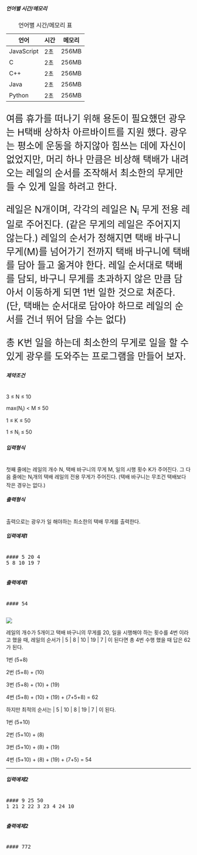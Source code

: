 <div class="tab__content">

<div id="study_tab1" class="tab__pane tab-active" role="tabpanel" aria-labelledby="study_tab1" aria-hidden="false">

<div class="detail-con-box">

##### 언어별 시간/메모리

<div class="table-wrap">

<table class="table"><caption>언어별 시간/메모리 표</caption>

<thead>

<tr>

<th scope="col" id="t-lang">언어</th>

<th scope="col" id="t-time">시간</th>

<th scope="col" id="t-memory">메모리</th>

</tr>

</thead>

<tbody>

<tr>

<td headers="t-lang">JavaScript</td>

<td headers="t-time">2초</td>

<td headers="t-memory">256MB</td>

</tr>

<tr>

<td headers="t-lang">C</td>

<td headers="t-time">2초</td>

<td headers="t-memory">256MB</td>

</tr>

<tr>

<td headers="t-lang">C++</td>

<td headers="t-time">2초</td>

<td headers="t-memory">256MB</td>

</tr>

<tr>

<td headers="t-lang">Java</td>

<td headers="t-time">2초</td>

<td headers="t-memory">256MB</td>

</tr>

<tr>

<td headers="t-lang">Python</td>

<td headers="t-time">2초</td>

<td headers="t-memory">256MB</td>

</tr>

</tbody>

</table>

</div>

<div>

<div style="font-size: 1.6rem">

<span>여름 휴가를 떠나기 위해 용돈이 필요했던 광우는 H택배 상하차 아르바이트를 지원 했다. 광우는 평소에 운동을 하지않아 힘쓰는 데에 자신이 없었지만, 머리 하나 만큼은 비상해 택배가 내려오는 레일의 순서를 조작해서 최소한의 무게만 들 수 있게 일을 하려고 한다.</span>  

<span>레일은 N개이며, 각각의 레일은 N</span><sub><span class="EditorTheme__textSubscript">i</span></sub> <span>무게 전용 레일로 주어진다. (같은 무게의 레일은 주어지지 않는다.) 레일의 순서가 정해지면 택배 바구니 무게(M)를 넘어가기 전까지 택배 바구니에 택배를 담아 들고 옮겨야 한다. 레일 순서대로 택배를 담되, 바구니 무게를 초과하지 않은 만큼 담아서 이동하게 되면 1번 일한 것으로 쳐준다. (단, 택배는 순서대로 담아야 하므로 레일의 순서를 건너 뛰어 담을 수는 없다)</span>  

<span>총 K번 일을 하는데 최소한의 무게로 일을 할 수 있게 광우를 도와주는 프로그램을 만들어 보자.</span>

</div>

</div>

</div>

<div class="detail-con-box">

##### 제약조건

# 

<span>3 ≤ N ≤ 10</span>

<span>max(N</span><sub><span class="EditorTheme__textSubscript">i</span></sub><span>) < M ≤ 50</span>

<span>1 ≤ K ≤ 50</span>

<span>1 ≤ N</span><sub><span class="EditorTheme__textSubscript">i</span></sub> <span>≤ 50</span>

</div>

<div class="detail-con-box">

##### 입력형식

# 

<span>첫째 줄에는 레일의 개수 N, 택배 바구니의 무게 M, 일의 시행 횟수 K가 주어진다. 그 다음 줄에는 N</span><sub><span class="EditorTheme__textSubscript">i</span></sub><span>개의 택배 레일의 전용 무게가 주어진다. (택배 바구니는 무조건 택배보다 작은 경우는 없다.)</span>  

</div>

<div class="detail-con-box">

##### 출력형식

# 

<span>출력으로는 광우가 일 해야하는 최소한의 택배 무게를 출력한다.</span>  

</div>

<div>

<div class="detail-con-box">

##### 입력예제1

<pre>

#### 5 20 4
5 8 10 19 7

</pre>

</div>

<div class="detail-con-box">

##### 출력예제1

<pre>

#### 54

</pre>

</div>

</div>

<div>

<div class="detail-con-box">

![](https://www.softeer.ai/upload/2021/06/20210630_131717865_44375.png)  

<span>레일의 개수가 5개이고 택배 바구니의 무게를 20, 일을 시행해야 하는 횟수를 4번 이라고 했을 때, 레일의 순서가 | 5 | 8 | 10 | 19 | 7 | 이 된다면 총 4번 수행 했을 때 답은 62가 된다.</span>

<span>1번 (5+8)</span>

<span>2번 (5+8) + (10)</span>

<span>3번 (5+8) + (10) + (19)</span>

<span>4번 (5+8) + (10) + (19) + (7+5+8) = 62</span>

<span>하지만 최적의 순서는 | 5 | 10 | 8 | 19 | 7 | 이 된다.</span>

<span>1번 (5+10)</span>

<span>2번 (5+10) + (8)</span>

<span>3번 (5+10) + (8) + (19)</span>

<span>4번 (5+10) + (8) + (19) + (7+5) = 54</span>


<hr/>

##### 입력예제2

<pre>

#### 9 25 50
1 21 2 22 3 23 4 24 10

</pre>

</div>

<div class="detail-con-box">

##### 출력예제2

<pre>

#### 772

</pre>

</div>

</div>

</div>

</div>